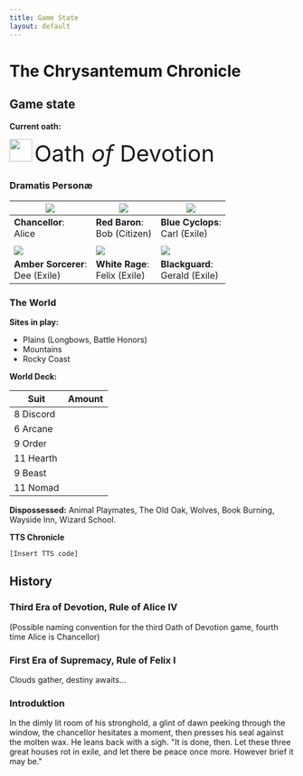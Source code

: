 ```yaml
---
title: Game State
layout: default
---
```


# The Chrysantemum Chronicle

## Game state

**Current oath:**

<img src="assets/images/devotion.png" style="height:40px;" /> <span style="font-size: 40px;"> <span class="goudy-capital">O</span>ath _of_ <span class="goudy-capital">D</span>evotion</span>

<!-- Oath storage:

<img src="assets/images/supremacy.png" style="height:40px;" /> <span style="font-size: 40px;"> <span class="goudy-capital">O</span>ath _of_ <span class="goudy-capital">S</span>upremacy</span>

<img src="assets/images/people.png" style="height:40px;" /> <span style="font-size: 40px;"> <span class="goudy-capital">O</span>ath _of_ <span class="goudy-capital">T</span>he <span class="goudy-capital">P</span>eople</span>

<img src="assets/images/protection.png" style="height:40px;" /> <span style="font-size: 40px;"> <span class="goudy-capital">O</span>ath _of_ <span class="goudy-capital">S</span>anctuary</span>

-->

### Dramatis Personæ

|<img src="assets/images/chancellor-portrait.jpg" class="portrait"/>|<img src="assets/images/red-portrait.png"  class="portrait"/>|<img src="assets/images/blue-portrait.png"  class="portrait"/>|
|---|---|---|
|**Chancellor**: <br />Alice|**Red Baron**: <br />Bob (Citizen)| **Blue Cyclops**: <br />Carl (Exile) |
| | | |
|<img src="assets/images/yellow-portrait.png"  class="portrait"/>|<img src="assets/images/white-portrait.png" class="portrait"/>| <img src="assets/images/black-portrait.png" class="portrait"/> |
|**Amber Sorcerer**:<br />Dee (Exile)| **White Rage**: <br /> Felix (Exile) | **Blackguard**: <br /> Gerald (Exile)  |

### The World

**Sites in play:** 
- Plains (Longbows, Battle Honors)
- Mountains
- Rocky Coast

**World Deck:** 

|Suit|Amount|
|---|---|
|8 Discord| <span class="counter" data-count="8" data-imgsrc="assets/images/suit-discord.png" ></span>|
|6 Arcane| <span class="counter" data-count="6" data-imgsrc="assets/images/suit-arcane.png" ></span>|
|9 Order| <span class="counter" data-count="9" data-imgsrc="assets/images/suit-order.png" ></span>|
|11 Hearth| <span class="counter" data-count="11" data-imgsrc="assets/images/suit-hearth.png" ></span>|
|9 Beast| <span class="counter" data-count="9" data-imgsrc="assets/images/suit-beast.png" ></span>|
|11 Nomad| <span class="counter" data-count="11" data-imgsrc="assets/images/suit-nomad.png" ></span>|

**Dispossessed:** 
Animal Playmates, The Old Oak, Wolves, Book Burning, Wayside Inn, Wizard School.

**TTS Chronicle**
```
[Insert TTS code]
```

## History

### Third Era of Devotion, Rule of Alice IV
(Possible naming convention for the third Oath of Devotion game, fourth time Alice is Chancellor)

### First Era of Supremacy, Rule of Felix I
Clouds gather, destiny awaits...

### Introduktion
In the dimly lit room of his stronghold, a glint of dawn peeking through the window, the chancellor hesitates a moment, then presses his seal against the molten wax. He leans back with a sigh. "It is done, then. Let these three great houses rot in exile, and let there be peace once more. However brief it may be."
